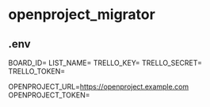 # openproject_migrator

## .env

BOARD_ID=
LIST_NAME=
TRELLO_KEY=
TRELLO_SECRET=
TRELLO_TOKEN=

OPENPROJECT_URL=https://openproject.example.com
OPENPROJECT_TOKEN=